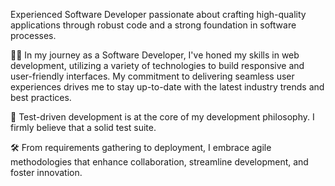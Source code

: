 Experienced Software Developer passionate about crafting high-quality applications through robust code and a strong foundation in software processes. 

👨‍💻 In my journey as a Software Developer, I've honed my skills in web development, utilizing a variety of technologies to build responsive and user-friendly interfaces. My commitment to delivering seamless user experiences drives me to stay up-to-date with the latest industry trends and best practices.

🧪 Test-driven development is at the core of my development philosophy. I firmly believe that a solid test suite.

🛠️ From requirements gathering to deployment, I embrace agile methodologies that enhance collaboration, streamline development, and foster innovation.
